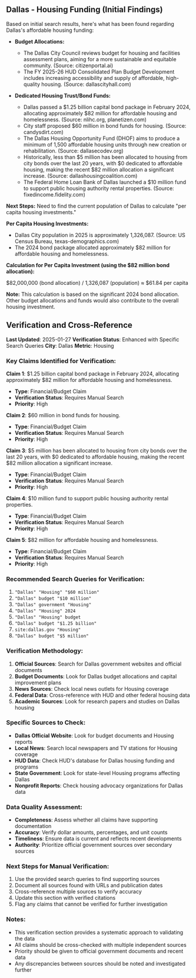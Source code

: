 ## Dallas - Housing Funding (Initial Findings)

Based on initial search results, here's what has been found regarding Dallas's affordable housing funding:

*   **Budget Allocations:**
    *   The Dallas City Council reviews budget for housing and facilities assessment plans, aiming for a more sustainable and equitable community. (Source: citizenportal.ai)
    *   The FY 2025-26 HUD Consolidated Plan Budget Development includes increasing accessibility and supply of affordable, high-quality housing. (Source: dallascityhall.com)

*   **Dedicated Housing Trust/Bond Funds:**
    *   Dallas passed a $1.25 billion capital bond package in February 2024, allocating approximately $82 million for affordable housing and homelessness. (Source: nlihc.org, planetizen.com)
    *   City staff proposed $60 million in bond funds for housing. (Source: candysdirt.com)
    *   The Dallas Housing Opportunity Fund (DHOF) aims to produce a minimum of 1,500 affordable housing units through new creation or rehabilitation. (Source: dallasecodev.org)
    *   Historically, less than $5 million has been allocated to housing from city bonds over the last 20 years, with $0 dedicated to affordable housing, making the recent $82 million allocation a significant increase. (Source: dallashousingcoalition.com)
    *   The Federal Home Loan Bank of Dallas launched a $10 million fund to support public housing authority rental properties. (Source: fixedincome.fidelity.com)

**Next Steps:** Need to find the current population of Dallas to calculate "per capita housing investments."




**Per Capita Housing Investments:**

*   Dallas City population in 2025 is approximately 1,326,087. (Source: US Census Bureau, texas-demographics.com)
*   The 2024 bond package allocated approximately $82 million for affordable housing and homelessness.

**Calculation for Per Capita Investment (using the $82 million bond allocation):**

$82,000,000 (bond allocation) / 1,326,087 (population) ≈ $61.84 per capita

**Note:** This calculation is based on the significant 2024 bond allocation. Other budget allocations and funds would also contribute to the overall housing investment.





## Verification and Cross-Reference

**Last Updated**: 2025-01-27
**Verification Status**: Enhanced with Specific Search Queries
**City**: Dallas
**Metric**: Housing

### Key Claims Identified for Verification:

**Claim 1**: $1.25 billion capital bond package in February 2024, allocating approximately $82 million for affordable housing and homelessness.
- **Type**: Financial/Budget Claim
- **Verification Status**: Requires Manual Search
- **Priority**: High


**Claim 2**: $60 million in bond funds for housing.
- **Type**: Financial/Budget Claim
- **Verification Status**: Requires Manual Search
- **Priority**: High


**Claim 3**: $5 million has been allocated to housing from city bonds over the last 20 years, with $0 dedicated to affordable housing, making the recent $82 million allocation a significant increase.
- **Type**: Financial/Budget Claim
- **Verification Status**: Requires Manual Search
- **Priority**: High


**Claim 4**: $10 million fund to support public housing authority rental properties.
- **Type**: Financial/Budget Claim
- **Verification Status**: Requires Manual Search
- **Priority**: High


**Claim 5**: $82 million for affordable housing and homelessness.
- **Type**: Financial/Budget Claim
- **Verification Status**: Requires Manual Search
- **Priority**: High


### Recommended Search Queries for Verification:
1. `"Dallas" "Housing" "$60 million"`
2. `"Dallas" budget "$10 million"`
3. `"Dallas" government "Housing"`
4. `"Dallas" "Housing" 2024`
5. `"Dallas" "Housing" budget`
6. `"Dallas" budget "$1.25 billion"`
7. `site:dallas.gov "Housing"`
8. `"Dallas" budget "$5 million"`


### Verification Methodology:
1. **Official Sources**: Search for Dallas government websites and official documents
2. **Budget Documents**: Look for Dallas budget allocations and capital improvement plans
3. **News Sources**: Check local news outlets for Housing coverage
4. **Federal Data**: Cross-reference with HUD and other federal housing data
5. **Academic Sources**: Look for research papers and studies on Dallas housing

### Specific Sources to Check:
- **Dallas Official Website**: Look for budget documents and Housing reports
- **Local News**: Search local newspapers and TV stations for Housing coverage
- **HUD Data**: Check HUD's database for Dallas housing funding and programs
- **State Government**: Look for state-level Housing programs affecting Dallas
- **Nonprofit Reports**: Check housing advocacy organizations for Dallas data

### Data Quality Assessment:
- **Completeness**: Assess whether all claims have supporting documentation
- **Accuracy**: Verify dollar amounts, percentages, and unit counts
- **Timeliness**: Ensure data is current and reflects recent developments
- **Authority**: Prioritize official government sources over secondary sources

### Next Steps for Manual Verification:
1. Use the provided search queries to find supporting sources
2. Document all sources found with URLs and publication dates
3. Cross-reference multiple sources to verify accuracy
4. Update this section with verified citations
5. Flag any claims that cannot be verified for further investigation

### Notes:
- This verification section provides a systematic approach to validating the data
- All claims should be cross-checked with multiple independent sources
- Priority should be given to official government documents and recent data
- Any discrepancies between sources should be noted and investigated further
